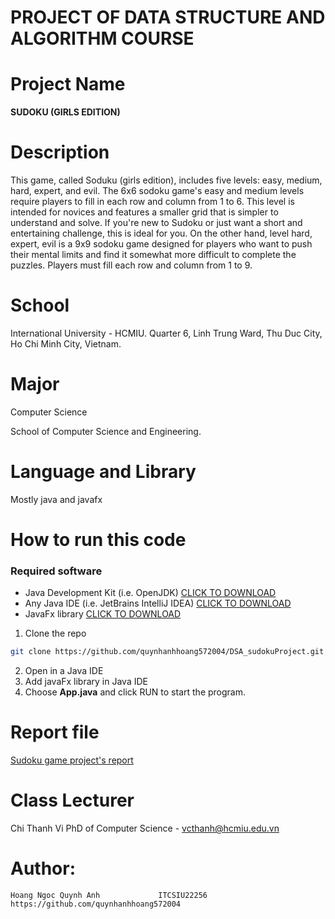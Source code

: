 # PROJECT OF DATA STRUCTURE AND ALGORITHM COURSE
# Project Name
 **SUDOKU (GIRLS EDITION)**

# Description
This game, called Soduku (girls edition), includes five levels: easy, medium, hard, expert, and evil.
 The 6x6 sodoku game's easy and medium levels require players to fill in each row and column from 1 to 6. 
 This level is intended for novices and features a smaller grid that is simpler to understand and solve.
 If you're new to Sudoku or just want a short and entertaining challenge, this is ideal for you. 
 On the other hand, level hard, expert, evil is a 9x9 sodoku game designed for players who want to push their mental 
 limits and find it somewhat more difficult to complete the puzzles. Players must fill each row and column from 1 to 9.

# School
International University - HCMIU.
Quarter 6, Linh Trung Ward, Thu Duc City, Ho Chi Minh City, Vietnam.

# Major
Computer Science 

School of Computer Science and Engineering.

# Language and Library 
Mostly java and javafx

# How to run this code
### Required software
* Java Development Kit (i.e. OpenJDK) [CLICK TO DOWNLOAD](https://openjdk.org/)
* Any Java IDE (i.e. JetBrains IntelliJ IDEA) [CLICK TO DOWNLOAD](https://www.jetbrains.com/idea/download/)
* JavaFx library [CLICK TO DOWNLOAD](https://openjfx.io/)
 1. Clone the repo
   ```sh
   git clone https://github.com/quynhanhhoang572004/DSA_sudokuProject.git
   ```
2. Open in a Java IDE
3. Add javaFx library in Java IDE
4. Choose **App.java** and click RUN to start the program.

# Report file
[Sudoku game project's report](ITCSIU22256_HoangNgocQuynhAnh_ProjectReport.pdf)

# Class Lecturer
Chi Thanh Vi    PhD of Computer Science - vcthanh@hcmiu.edu.vn


# Author:
    Hoang Ngoc Quynh Anh             ITCSIU22256       https://github.com/quynhanhhoang572004
